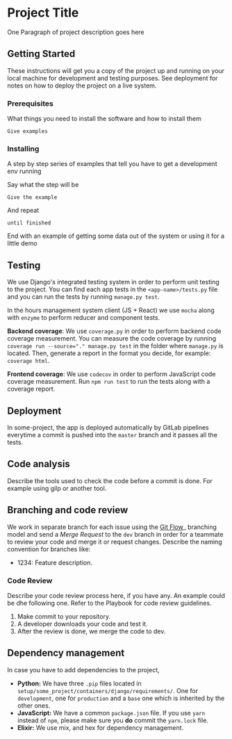 # Project Title

One Paragraph of project description goes here

## Getting Started

These instructions will get you a copy of the project up and running on your local machine for development and testing purposes. See deployment for notes on how to deploy the project on a live system.

### Prerequisites

What things you need to install the software and how to install them

```
Give examples
```

### Installing

A step by step series of examples that tell you have to get a development env running

Say what the step will be

```
Give the example
```

And repeat

```
until finished
```

End with an example of getting some data out of the system or using it for a little demo

## Testing

We use Django's integrated testing system in order to perform unit testing to the project. You can find each app tests in the `<app-name>/tests.py` file and you can run the tests by running `manage.py test`.

In the hours management system client (JS + React) we use `mocha` along with `enzyme` to perform reducer and component tests.

**Backend coverage**: We use `coverage.py` in order to perform backend code coverage measurement. You can measure the code coverage by running `coverage run --source="." manage.py test` in the folder where `manage.py` is located. Then, generate a report in the format you decide, for example: `coverage html`.

**Frontend coverage**: We use `codecov` in order to perform JavaScript code coverage measurement. Run `npm run test` to run the tests along with a coverage report.

## Deployment

In some-project, the app is deployed automatically by GitLab pipelines everytime a commit is pushed into the `master` branch and it passes all the tests.

## Code analysis

Describe the tools used to check the code before a commit is done. For example using gilp or another tool. 

## Branching and code review

We work in separate branch for each issue using the [Git Flow](https://github.com/nvie/gitflow)_ branching model and send a *Merge Request* to the `dev` branch in order for a teammate to review your code and merge it or request changes. Describe the naming convention for branches like:

* 1234: Feature description.

### Code Review

Describe your code review process here, if you have any. An example could be dhe following one. Refer to the Playbook for code review guidelines.

1. Make commit to your repository.
2. A developer downloads your code and test it.
3. After the review is done, we merge the code to dev.

## Dependency management

In case you have to add dependencies to the project,

- **Python:** We have three `.pip` files located in `setup/some_project/containers/django/requirements/`. One for `development`, one for `production` and a `base` one which is inherited by the other ones.
- **JavaScript:** We have a common `package.json` file. If you use `yarn` instead of `npm`, please make sure you **do** commit the `yarn.lock` file.
- **Elixir:** We use mix, and hex for dependency management.
